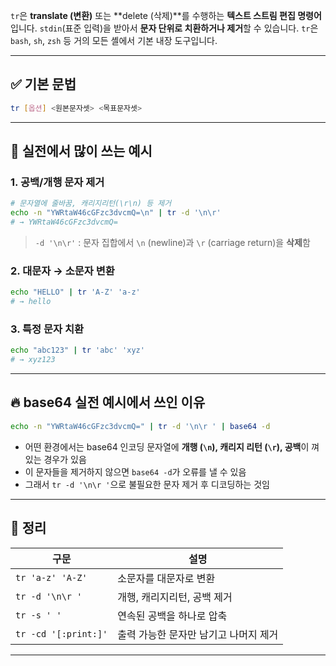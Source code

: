 `tr`은 **translate (변환)** 또는 \*\*delete (삭제)\*\*를 수행하는 **텍스트 스트림 편집 명령어**입니다. `stdin`(표준 입력)을 받아서 **문자 단위로 치환하거나 제거**할 수 있습니다. `tr`은 `bash`, `sh`, `zsh` 등 거의 모든 셸에서 기본 내장 도구입니다.

---

## ✅ 기본 문법

```bash
tr [옵션] <원본문자셋> <목표문자셋>
```

---

## 🔧 실전에서 많이 쓰는 예시

### 1. 공백/개행 문자 제거

```bash
# 문자열에 줄바꿈, 캐리지리턴(\r\n) 등 제거
echo -n "YWRtaW46cGFzc3dvcmQ=\n" | tr -d '\n\r'
# → YWRtaW46cGFzc3dvcmQ=
```

> `-d '\n\r'` : 문자 집합에서 `\n` (newline)과 `\r` (carriage return)을 **삭제**함

### 2. 대문자 → 소문자 변환

```bash
echo "HELLO" | tr 'A-Z' 'a-z'
# → hello
```

### 3. 특정 문자 치환

```bash
echo "abc123" | tr 'abc' 'xyz'
# → xyz123
```

---

## 🔥 base64 실전 예시에서 쓰인 이유

```bash
echo -n "YWRtaW46cGFzc3dvcmQ=" | tr -d '\n\r ' | base64 -d
```

- 어떤 환경에서는 base64 인코딩 문자열에 **개행 (`\n`), 캐리지 리턴 (`\r`), 공백**이 껴 있는 경우가 있음
- 이 문자들을 제거하지 않으면 `base64 -d`가 오류를 낼 수 있음
- 그래서 `tr -d '\n\r '`으로 불필요한 문자 제거 후 디코딩하는 것임

---

## 📌 정리

| 구문                 | 설명                                  |
| -------------------- | ------------------------------------- |
| `tr 'a-z' 'A-Z'`     | 소문자를 대문자로 변환                |
| `tr -d '\n\r '`      | 개행, 캐리지리턴, 공백 제거           |
| `tr -s ' '`          | 연속된 공백을 하나로 압축             |
| `tr -cd '[:print:]'` | 출력 가능한 문자만 남기고 나머지 제거 |

---
